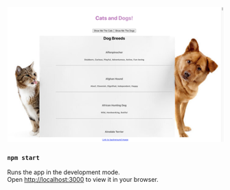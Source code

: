 ![](app-screenshots/1.png)

### `npm start`

Runs the app in the development mode.\
Open [http://localhost:3000](http://localhost:3000) to view it in your browser.
